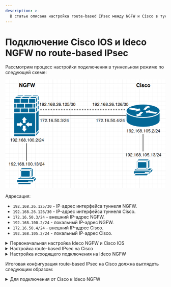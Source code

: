 ```yaml
---
description: >-
  В статье описана настройка route-based IPsec между NGFW и Cisco в туннельном режиме.
---
```


# Подключение Cisco IOS и Ideco NGFW по route-based IPsec

Рассмотрим процесс настройки подключения в туннельном режиме по следующей схеме:

![](/.gitbook/assets/connect-utm-to-cisco-route-based-ipsec.png)

Адресация:

* `192.168.26.125/30` - IP-адрес интерфейса туннеля NGFW.
* `192.168.26.126/30` - IP-адрес интерфейса туннеля Cisco.
* `172.16.50.3/24` - внешний IP-адрес NGFW.
* `192.168.100.2/24` - локальный IP-адрес NGFW.
* `172.16.50.4/24` - внешний IP-адрес Cisco.
* `192.168.105.2/24` - локальный IP-адрес Cisco.

<details>

<summary>Первоначальная настройка Ideco NGFW и Cisco IOS</summary>

### Настройка Ideco NGFW

Настройте на Ideco NGFW локальный и внешний интерфейсы. Подробная информация находится в статье [Первоначальная настройка](/installation/initial-setup.md).

### Настройка Cisco

Для настройки Cisco через консоль выполните действия:

1\. Настройка локального и внешнего интерфейса:

```
enable
configure terminal
interface gigabitEthernet 1
ip address <внешний IP-адрес Cisco> <маска подсети>
no shutdown
ip nat outside
exit

interface gigabitEthernet 2
ip address <локальный IP-адрес Cisco> <маска подсети>
no shutdown
ip nat inside
exit
```

2\. Настройка DNS и добавление маршрута по умолчанию для доступа в интернет:

```
configure terminal
ip name-server <IP-адрес DNS-сервера>
ip route 0.0.0.0 0.0.0.0 <IP-адрес провайдера>
```

3\. Создание access-list и NAT для доступа из локальной сети в интернет:

```
ip access-list extended NAT
permit ip <локальная подсеть Cisco> <обратная маска подсети> any
exit
ip nat inside source list NAT interface gigabitEthernet 1 overload
``` 

4\. Добавление локального администратора и настройка доступа по SSH:

```
configure terminal
username admin privilege 15 secret <пароль>
hostname <имя роутера>
ip domain name <имя домена>
crypto key generate rsa 
ip ssh version 2
aaa new-model
line vty 0 4
transport input ssh
privilege level 15
exit
```

5\. Сохранение настроек конфигурации:

```
write 
```

</details>

<details>

<summary>Настройка route-based IPsec на Cisco</summary>

1\. Создание proposal:

```
configure terminal
crypto ikev2 proposal ikev2proposal
encryption aes-cbc-256
integrity sha256
group 19
exit
```

2\. Создание policy:

```
crypto ikev2 policy ikev2policy
proposal ikev2proposal
exit 
```

3\. Создание peer:

```
crypto ikev2 keyring key
peer strongswan
address <внешний IP-адрес NGFW>
pre-shared-key local <psk>
pre-shared-key remote <psk>
exit
exit
```

4\. Создание IKEv2 profile:

```
crypto ikev2 profile ikev2profile
match identity remote address <внешний IP-адрес NGFW> <маска подсети>
identity local address <внешний IP-адрес Cisco>
authentication remote pre-share
authentication local pre-share
keyring local key
no config-exchange set send
no config-exchange set accept
no config-exchange request
exit
```

5\. Настройка шифрования в esp:

```
crypto ipsec transform-set TS esp-aes 256 esp-sha256-hmac
mode tunnel
exit
```

6\. Создание ipsec profile:

```
crypto ipsec profile ikev2TSprofile
set transform-set TS
set pfs group19
set ikev2-profile ikev2profile
exit
```

7\. Создание туннельного интерфейса:

```
interface Tunnel3000
ip address <IP-адрес интерфейса туннеля Cisco> <маска подсети>
tunnel source gigabitEthernet 1
tunnel mode ipsec ipv4
tunnel destination <внешний IP-адрес NGFW>
tunnel protection ipsec profile ikev2TSprofile
exit
```

8\. Сохранение настроек конфигурации:

```
write 
```

</details>

<details>

<summary>Настройка исходящего подключения на Ideco NGFW</summary>

Для настройки исходящего IPsec-подключения на Ideco NGFW выполните действия:

1\. В веб-интерфейсе Ideco NGFW откройте вкладку **Сервисы -> IPsec -> Исходящие подключения**.

2\. Добавьте новое подключение:

![](/.gitbook/assets/connect-utm-to-cisco-route-based-ipsec1.png)

   * **Название** - любое;
   * **Зона** - укажите зону для добавления IPSec подключения;
   * **Режим работы** - выберите **Туннельный**;
   * **Адрес удаленного устройства** - введите IP-адрес Cisco;
   * **IP-адрес интерфейса туннеля** - укажите IP-адрес интерфейса туннеля NGFW;
   * **Удаленный IP-адрес туннеля** - укажите IP-адрес интерфейса туннеля Cisco. Они должны находиться в одной подсети;
   * **Домашние локальные сети** - укажите локальную сеть Ideco NGFW;
   * **Удаленные локальные сети** - укажите локальную сеть Cisco;
   * **Тип аутентификации** - PSK;
   * **PSK** - укажите PSK-ключ созданный на третьем этапе в разделе **Настройка route-based IPsec на Cisco**;
   * **NGFW идентификатор** - укажите внешний IP-адрес NGFW;
   * **Индекс интерфейса для Netflow** - введите индекс для идентификации интерфейса (целое число от 0 до 65535), если используете Netflow.

3\. Проверьте, что подключение установилось (в столбце **Статусы** зеленым цветом будет подсвечена надпись **Установлено**).

4\. Проверьте наличие трафика между локальными сетями (TCP и web).

</details>

Итоговая конфигурация route-based IPsec на Cisco должна выглядеть следующим образом:

<details>

<summary>Для подключения от Cisco к Ideco NGFW</summary>

```
crypto ikev2 proposal ikev2proposal 
 encryption aes-cbc-256
 integrity sha256
 group 19

crypto ikev2 policy ikev2policy 
 proposal ikev2proposal

crypto ikev2 keyring key
 peer strongswan
  address <внешний IP-адрес NGFW>
  pre-shared-key local <psk>
  pre-shared-key remote <psk>

crypto ikev2 profile ikev2profile
 match identity remote address <внешний IP-адрес NGFW> <маска подсети>
 identity local address <внешний IP-адрес Cisco>
 authentication remote pre-share
 authentication local pre-share
 keyring local key
 no config-exchange set send
 no config-exchange set accept
 no config-exchange request

crypto ipsec transform-set TS esp-aes 256 esp-sha256-hmac 
 mode tunnel

crypto ipsec profile ikev2TSprofile
 set transform-set TS 
 set pfs group19
 set ikev2-profile ikev2profile
```

</details>
